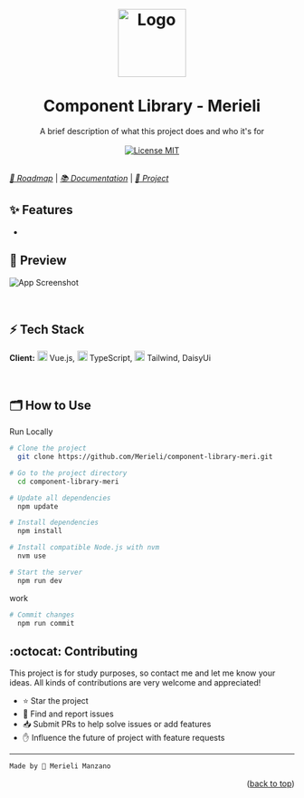 
<h1 align="center">
    <br>
    <img src="https://dev-to-uploads.s3.amazonaws.com/uploads/articles/th5xamgrr6se0x5ro4g6.png" alt="Logo" width="120">
    <br><br>
    Component Library - Merieli
</h1>

<p align="center">
    A brief description of what this project does and who it's for
    <br><br>
    <a href="https://opensource.org/licenses/MIT">
        <img src="https://img.shields.io/badge/License-MIT-blue.svg" alt="License MIT">
    </a>
    <br><br>
</p>

[*🎯 Roadmap*](./ROADMAP.md) | [*📚 Documentation*](https://linktodocumentation) | [*👀 Project*](https://linktoproject)

## ✨ Features

- 


## 📸 Preview

![App Screenshot](https://via.placeholder.com/728x500.png?text=Imagem+/+Gifs+do+Projeto)

<br>

## ⚡ Tech Stack

**Client:** <img src="https://img.icons8.com/color/48/000000/vue-js.png" width="18px"/> Vue.js, <img src="https://img.icons8.com/color/48/000000/typescript.png" width="18px"/> TypeScript, <img src="https://img.icons8.com/color/48/000000/tailwind_css.png" width="18px"/> Tailwind, DaisyUi

<br>

## 🗂 How to Use

Run Locally
```bash
# Clone the project
  git clone https://github.com/Merieli/component-library-meri.git

# Go to the project directory
  cd component-library-meri

# Update all dependencies
  npm update

# Install dependencies
  npm install

# Install compatible Node.js with nvm
  nvm use

# Start the server
  npm run dev
```

work
```bash
# Commit changes
  npm run commit
```

## :octocat: Contributing

This project is for study purposes, so contact me and let me know your ideas.
All kinds of contributions are very welcome and appreciated!

- ⭐️ Star the project
- 🐛 Find and report issues
- 📥 Submit PRs to help solve issues or add features
- ✋ Influence the future of project with feature requests

-------------------------------------
```diff
Made by 🤍 Merieli Manzano
```

<p align="right">(<a href="#top">back to top</a>)</p>
